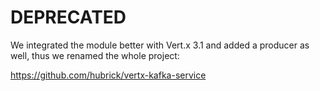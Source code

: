 # DEPRECATED 

We integrated the module better with Vert.x 3.1 and added a producer as well, thus we renamed the whole project:

https://github.com/hubrick/vertx-kafka-service

